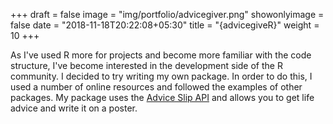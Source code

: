 +++
draft = false
image = "img/portfolio/advicegiver.png"
showonlyimage = false
date = "2018-11-18T20:22:08+05:30"
title = "{advicegiveR}"
weight = 10
+++

As I've used R more for projects and become more familiar with the code structure, I've become interested in the development side of the R community. I decided to try writing my own package. In order to do this, I used a number of online resources and followed the examples of other packages. My package uses the [Advice Slip API](https://api.adviceslip.com/) and allows you to get life advice and write it on a poster.
<!--more-->

